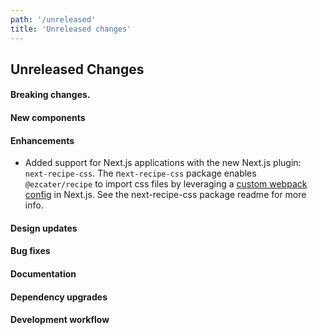 ```yaml
---
path: '/unreleased'
title: 'Unreleased changes'
---
```


## Unreleased Changes

#### Breaking changes.

#### New components

#### Enhancements

- Added support for Next.js applications with the new Next.js plugin: `next-recipe-css`. The n`ext-recipe-css` package enables `@ezcater/recipe` to import css files by leveraging a [custom webpack config](https://nextjs.org/docs/api-reference/next.config.js/custom-webpack-config) in Next.js. See the next-recipe-css package readme for more info.

#### Design updates

#### Bug fixes

#### Documentation

#### Dependency upgrades

#### Development workflow
